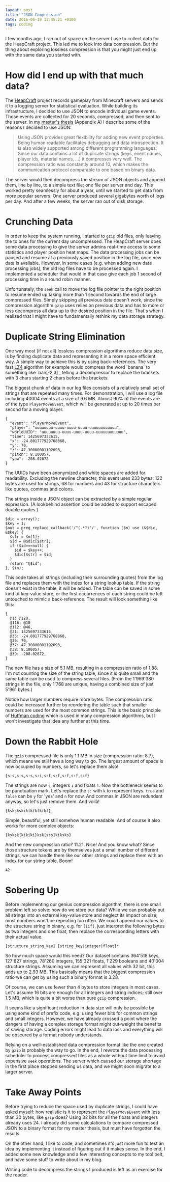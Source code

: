 ```yaml
---
layout: post
title: "JSON Compression"
date: 2016-06-19 13:45:21 +0100
tags: coding
---
```


I few months ago, I ran out of space on the server I use to collect data for the HeapCraft project. This led me to look into data compression. But the thing about exploring lossless compression is that you might just end up with the same data you started with. 

# How did I end up with that much data?

The [HeapCraft](http://heapcraft.net/) project records gameplay from Minecraft servers and sends it to a logging server for statistical evaluation. While building its infrastructure, I decided to use JSON to encode individual game events. Those events are collected for 20 seconds, compressed, and then sent to the server. In my [master's thesis](http://heapcraft.net/img/collaboration-thesis.pdf) (Appendix A) I describe some of the reasons I decided to use JSON:

> Using JSON provides great flexibility for adding new event properties. Being human readable facilitates debugging and data introspection. It is also widely supported among different programming languages. Since our data contains a lot of duplicate strings (keys, event names, player ids, material names, …) it compresses very well. The compression ratio was constantly around 10, which makes the communication protocol comparable to one based on binary data.

The server would then decompress the stream of JSON objects and append them, line by line, to a simple text file; one file per server and day. This worked pretty seamlessly for about a year, until we started to get data from more popular servers. One server produced several gigabytes worth of logs per day. And after a few weeks, the server ran out of disk storage. 

# Crunching Data

In order to keep the system running, I started to `gzip` old files, only leaving the to ones for the current day uncompressed. The HeapCraft server does some data processing to give the server admins real-time access to some statistics and player position heat maps. The data processing jobs can be paused and resume at a previously saved position in the log file, once new data is available. However, in some cases (e.g. when adding new data processing jobs), the old log files have to be processed again. I implemented a scheduler that would in that case give each job 1 second of processing time in a round robin manner. 

Unfortunately, the `seek` call to move the log file pointer to the right position to resume ended up taking more than 1 second towards the end of large compressed files. Simply skipping all previous data doesn't work, since the compression algorithm `gzip` uses relies on previous data and has to more or less decompress all data up to the desired position in the file. That's when I realized that I might have to fundamentally rethink my data storage strategy. 

# Duplicate String Elimination

One way most (if not all) lossless compression algorithms reduce data size, is by finding duplicate data and representing it in a more space efficient way. A simple way to achieve this is by using back-references. The very fast [LZ4](https://en.wikipedia.org/wiki/LZ4_(compression_algorithm)) algorithm for example would compress the word `banana` to something like `ban[-2,3]`, telling a decompressor to replace the brackets with 3 chars starting 2 chars before the brackets. 

The biggest chunk of data in our log files consists of a relatively small set of strings that are repeated many times. For demonstration, I will use a log file including 40004 events at a size of 9.6 MB. Almost 90% of the events are of the type `PlayerMoveEvent`, which will be generated at up to 20 times per second for a moving player. 

	{
	  "event": "PlayerMoveEvent",
	  "player": "uuuuuuuu-uuuu-uuuu-uuuu-uuuuuuuuuuuu",
	  "worldUUID": "uuuuuuuu-uuuu-uuuu-uuuu-uuuuuuuuuuuu",
	  "time": 1425697333615,
	  "x": -24.801777929768868,
	  "y": 70,
	  "z": 47.30000001192093,
	  "pitch": 8.100057,
	  "yaw": -208.02672
	}

The UUIDs have been anonymized and white spaces are added for readability. Excluding the newline character, this event uses 233 bytes; 122 bytes are used for strings, 68 for numbers and 43 for structure characters like quotes, commas and colons. 

The strings inside a JSON object can be extracted by a simple regular expression. (A lookbehind assertion could be added to support escaped double quotes.)

```php?start_inline=1
$dic = array();
$key = 1;
$out = preg_replace_callback('/"(.*?)"/', function ($m) use (&$dic, &$key) {
  $str = $m[1];
  $id = @$dic[$str];
  if ($id===null) {
    $id = $key++;
    $dic[$str] = $id;
  }
  return "@$id";
}, $in);
```

This code takes all strings (including their surrounding quotes) from the log file and replaces them with the index for a string lookup table. If the string doesn't exist in the table, it will be added. The table can be saved in some kind of key-value store, or the first occurrences of each string could be left untouched to mimic a back-reference. The result will look something like this:

	{
	  @1: @128,
	  @116: @18
	  @112: @46,
	  @21: 1425697333615,
	  @35: -24.801777929768868,
	  @36: 70,
	  @37: 47.30000001192093,
	  @38: 8.100057,
	  @39: -208.02672,
	}

The new file has a size of 5.1 MB, resulting in a compression ratio of 1.88. I'm not counting the size of the string table, since it is quite small and the same table can be used to compress several files. (From the 1'969'380 strings in the file, only 1'768 are unique, having a combined size of just 5'961 bytes.)

Notice how larger numbers require more bytes. The compression ratio could be increased further by reordering the table such that smaller numbers are used for the most common strings. This is the basic principle of [Huffman coding](https://en.wikipedia.org/wiki/Huffman_coding) which is used in many compression algorithms, but I won't investigate that idea any further at this time. 

# Down the Rabbit Hole

The `gzip` compressed file is only 1.1 MB in size (compression ratio: 8.7), which means we still have a long way to go. The largest amount of space is now occupied by numbers, so let's replace them also!

	{s:s,s:s,s:s,s:i,s:f,s:f,s:f,s:f,s:f}

The strings are now `s`, integers `i` and floats `f`. Now the bottleneck seems to be punctuation mark. Let's replace the `s:` with `k` to represent keys. `true` and `false` can be `y` for 'yes' and `n` for now. And commas in JSON are redundant anyway, so let's just remove them. And voilà!

	{kskskskikfkfkfkfkf}

Simple, beautiful, yet still somehow human readable. And of course it also works for more complex objects:

	{ksksk{kikiki}ksk[sss]kiksks}

And the new compression ratio? 11.21. Nice! And you know what? Since those structure tokens are by themselves just a small number of different strings, we can handle them like our other strings and replace them with an index for our string table. Boom!

	42

# Sobering Up

Before implementing our genius compression algorithm, there is one small problem left so solve: how do we store our data? While we can probably put all strings into an external key-value store and neglect its impact on size, most numbers won't be repeating too often. We could append our values to the structure string in binary, e.g. for `[iif]`, just interpret the following bytes as two integers and one float, then replace the corresponding letters with their actual value. 

	[structure_string_key] [string_key|integer|float]*

So how much space would this need? Our dataset contains 364'518 keys, 127'827 strings, 78'260 integers, 155'321 floats, 1'229 booleans and 40'004 structure strings. Assuming we can represent all values with 32 bit, this adds up to 2.93 MB. This basically means that the biggest compression ratio we can get by using such a binary format is 3.28. 

Of course, we can use fewer than 4 bytes to store integers in most cases. Let's assume 16 bits are enough for all integers and string indices; still over 1.5 MB, which is quite a bit worse than pure `gzip` compression. 

It seems like a significant reduction in data size will only be possible by using some kind of prefix code, e.g. using fewer bits for common strings and small integers. However, we have already crossed a point where the dangers of having a complex storage format might out-weight the benefits of saving storage. Coding errors might lead to data loss and everything will be obscured by a format nobody understands. 

Relying on a well-established data compression format like the one created by `gzip` is probably the way to go. In the end, I rewrote the data processing scheduler to process compressed files as a whole without time limit to avoid expensive `seek` operations. The server which caused our storage shortage in the first place stopped sending us data, and we might soon migrate to a larger server. 

# Take Away Points

Before trying to reduce the space used by duplicate strings, I could have asked myself: how realistic is it to represent the `PlayerMoveEvent` with less than 30 bytes, like `gzip` does? Using 32 bits for all the floats and integers already uses 24. I already did some calculations to compare compressed JSON to a binary format for my master thesis, but must have forgotten the results. 

On the other hand, I like to code, and sometimes it's just more fun to test an idea by implementing it instead of figuring out if it makes sense. In the end, I added some new knowledge and a few interesting concepts to my tool belt, and have some stuff to write about in my blog. 

Writing code to decompress the strings I produced is left as an exercise for the reader. 



